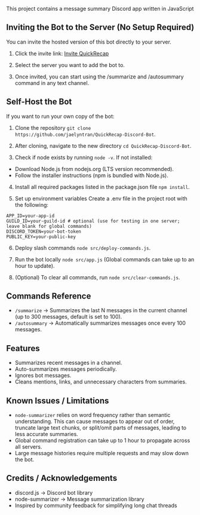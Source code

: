 This project contains a message summary Discord app written in JavaScript

## Inviting the Bot to the Server (No Setup Required)
You can invite the hosted version of this bot directly to your server.

1. Click the invite link: [Invite QuickRecap](https://discord.com/oauth2/authorize?client_id=1408282486424862822)

2. Select the server you want to add the bot to.
   
3. Once invited, you can start using the /summarize and /autosummary command in any text channel.


## Self-Host the Bot 
If you want to run your own copy of the bot:

1. Clone the repository ```git clone https://github.com/jaelyntran/QuickRecap-Discord-Bot```.
2. After cloning, navigate to the new directory ```cd QuickRecap-Discord-Bot```.

3. Check if node exists by running ```node -v```. If not installed:
- Download Node.js from nodejs.org (LTS version recommended).
- Follow the installer instructions (npm is bundled with Node.js).

4. Install all required packages listed in the package.json file ```npm install```.
   
5. Set up environment variables
Create a .env file in the project root with the following:
```
APP_ID=your-app-id
GUILD_ID=your-guild-id # optional (use for testing in one server; leave blank for global commands)
DISCORD_TOKEN=your-bot-token
PUBLIC_KEY=your-public-key
```

6. Deploy slash commands ```node src/deploy-commands.js```.

7. Run the bot locally ```node src/app.js``` (Global commands can take up to an hour to update).

8. (Optional) To clear all commands, run ```node src/clear-commands.js```.


## Commands Reference
- ```/summarize``` → Summarizes the last N messages in the current channel (up to 300 messages, default is set to 100).
- ```/autosummary``` → Automatically summarizes messages once every 100 messages.


## Features
- Summarizes recent messages in a channel.
- Auto-summarizes messages periodically.
- Ignores bot messages.
- Cleans mentions, links, and unnecessary characters from summaries.


## Known Issues / Limitations
- `node-summarizer` relies on word frequency rather than semantic understanding. This can cause messages to appear out of order, truncate large text chunks, or split/omit parts of messages, leading to less accurate summaries.
- Global command registration can take up to 1 hour to propagate across all servers.
- Large message histories require multiple requests and may slow down the bot.


## Credits / Acknowledgements
- discord.js → Discord bot library
- node-summarizer → Message summarization library
- Inspired by community feedback for simplifying long chat threads
